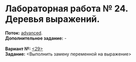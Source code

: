 ﻿# Лабораторная работа № 24. Деревья выражений.
**Поток:** <ins>advanced</ins>.</br>**Дополнительное задание:** -</br></br>**Вариант №:** <ins><29></ins></br>**Задание:** <Выполнить замену переменной на выражение>
